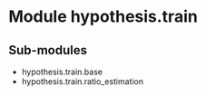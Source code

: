 Module hypothesis.train
=======================

Sub-modules
-----------
* hypothesis.train.base
* hypothesis.train.ratio_estimation